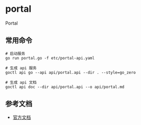 # portal
Portal

## 常用命令
```shell
# 启动服务
go run portal.go -f etc/portal-api.yaml

# 生成 api 服务 
goctl api go --api api/portal.api --dir . --style=go_zero

# 生成 api 文档
goctl api doc --dir api/portal.api --o api/portal.md
```

## 参考文档
- [官方文档](https://go-zero.dev/cn/docs/introduction)
